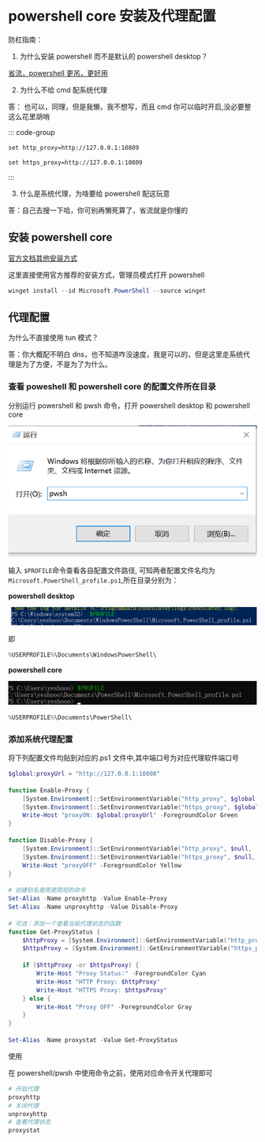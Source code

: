 # powershell core 安装及代理配置

防杠指南：

1. 为什么安装 powershell 而不是默认的 powershell desktop？

[省流，powershell 更吊，更好用](https://learn.microsoft.com/zh-cn/powershell/scripting/whats-new/differences-from-windows-powershell?view=powershell-7.4)

2. 为什么不给 cmd 配系统代理

答： 也可以，同理，但是我懒，我不想写，而且 cmd 你可以临时开启,没必要整这么花里胡哨

::: code-group

```http
set http_proxy=http://127.0.0.1:10809
```

```https
set https_proxy=http://127.0.0.1:10809
```

:::

3. 什么是系统代理，为啥要给 powershell 配这玩意

答：自己去搜一下哈，你可别再懒死算了，省流就是你懂的

## 安装 powershell core

[官方文档其他安装方式](https://learn.microsoft.com/zh-cn/powershell/scripting/install/installing-powershell-on-windows?view=powershell-7.5)

这里直接使用官方推荐的安装方式，管理员模式打开 powershell

```powershell
winget install --id Microsoft.PowerShell --source winget
```

## 代理配置

为什么不直接使用 tun 模式？

答：你大概配不明白 dns，也不知道咋没速度，我是可以的，但是这里走系统代理是为了方便，不是为了为什么。

### 查看 poweshell 和 powershell core 的配置文件所在目录

分别运行 powershell 和 pwsh 命令，打开 powershell desktop 和 powershell core

![1737943612219](image/powershellcore安装及代理配置/1737943612219.png)

输入 `$PROFILE`命令查看各自配置文件路径, 可知两者配置文件名均为 `Microsoft.PowerShell_profile.ps1`,所在目录分别为：

**powershell desktop**

![1737943710688](image/powershellcore安装及代理配置/1737943710688.png)

即

```powershell
%USERPROFILE%\Documents\WindowsPowerShell\
```

**powershell core**

![1737944120567](image/powershellcore安装及代理配置/1737944120567.png)

```powershell
%USERPROFILE%\Documents\PowerShell\
```

### 添加系统代理配置

将下列配置文件均贴到对应的.ps1 文件中,其中端口号为对应代理软件端口号

```powershell
$global:proxyUrl = "http://127.0.0.1:10808"

function Enable-Proxy {
    [System.Environment]::SetEnvironmentVariable("http_proxy", $global:proxyUrl, [System.EnvironmentVariableTarget]::Process)
    [System.Environment]::SetEnvironmentVariable("https_proxy", $global:proxyUrl, [System.EnvironmentVariableTarget]::Process)
    Write-Host "proxyON: $global:proxyUrl" -ForegroundColor Green
}

function Disable-Proxy {
    [System.Environment]::SetEnvironmentVariable("http_proxy", $null, [System.EnvironmentVariableTarget]::Process)
    [System.Environment]::SetEnvironmentVariable("https_proxy", $null, [System.EnvironmentVariableTarget]::Process)
    Write-Host "proxyOFF" -ForegroundColor Yellow
}

# 创建别名使用更简短的命令
Set-Alias -Name proxyhttp -Value Enable-Proxy
Set-Alias -Name unproxyhttp -Value Disable-Proxy

# 可选：添加一个查看当前代理状态的函数
function Get-ProxyStatus {
    $httpProxy = [System.Environment]::GetEnvironmentVariable("http_proxy", [System.EnvironmentVariableTarget]::Process)
    $httpsProxy = [System.Environment]::GetEnvironmentVariable("https_proxy", [System.EnvironmentVariableTarget]::Process)

    if ($httpProxy -or $httpsProxy) {
        Write-Host "Proxy Status:" -ForegroundColor Cyan
        Write-Host "HTTP Proxy: $httpProxy"
        Write-Host "HTTPS Proxy: $httpsProxy"
    } else {
        Write-Host "Proxy OFF" -ForegroundColor Gray
    }
}

Set-Alias -Name proxystat -Value Get-ProxyStatus
```

使用

在 powershell/pwsh 中使用命令之前，使用对应命令开关代理即可

```powershell
# 开启代理
proxyhttp
# 关闭代理
unproxyhttp
# 查看代理状态
proxystat

```
